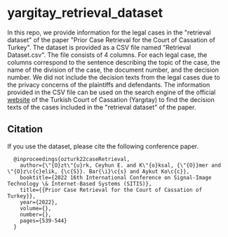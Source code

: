 # yargitay_retrieval_dataset
In this repo, we provide information for the legal cases in the "retrieval dataset" of the paper "Prior Case Retrieval for the Court of Cassation of Turkey". The dataset is provided as a CSV file named "Retrieval Dataset.csv". The file consists of 4 columns. For each legal case, the columns correspond to the sentence describing the topic of the case, the name of the division of the case, the document number, and the decision number. We did not include the decision texts from the legal cases due to the privacy concerns of the plaintiffs and defendants. The information provided in the CSV file can be used on the search engine of the official [website](https://karararama.yargitay.gov.tr/) of the Turkish Court of Cassation (Yargıtay) to find the decision texts of the cases included in the "retrieval dataset" of the paper.

## Citation
If you use the dataset, please cite the following conference paper.
```
  @inproceedings{ozturk22caseRetrieval,
    author={\"{O}zt\"{u}rk, Ceyhun E. and K\"{o}ksal, {\"{O}}mer and \"{O}z\c{c}elik, {\c{S}}. Bar{\i}\c{s} and Aykut Ko\c{c}},
    booktitle={2022 16th International Conference on Signal-Image Technology \& Internet-Based Systems (SITIS)}, 
    title={{Prior Case Retrieval for the Court of Cassation of Turkey}}, 
    year={2022},
    volume={},
    number={},
    pages={539-544}
  }
```
